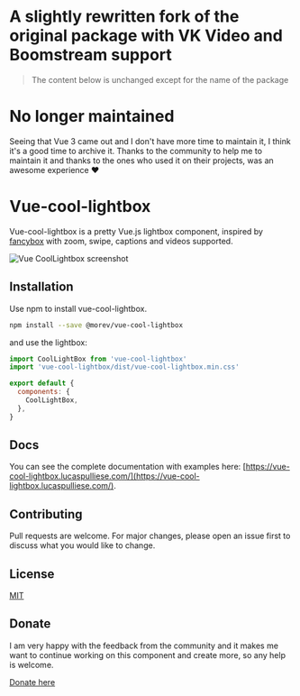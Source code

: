 <!-- eslint-disable markdownlint/md025 -->

# A slightly rewritten fork of the original package with VK Video and Boomstream support

> The content below is unchanged except for the name of the package

# No longer maintained

Seeing that Vue 3 came out and I don't have more time to maintain it, I think it's a good time to archive it.
Thanks to the community to help me to maintain it and thanks to the ones who used it on their projects, was an awesome experience ♥️

# Vue-cool-lightbox

Vue-cool-lightbox is a pretty Vue.js lightbox component, inspired by [fancybox](http://fancyapps.com/fancybox/3/) with zoom, swipe, captions and videos supported.

![Vue CoolLightbox screenshot](http://lucaspulliese.com/wp-content/themes/theme/images/screenshot-vue-cool-lightbox.jpg)

## Installation

Use npm to install vue-cool-lightbox.

```bash
npm install --save @morev/vue-cool-lightbox
```

and use the lightbox:

```javascript
import CoolLightBox from 'vue-cool-lightbox'
import 'vue-cool-lightbox/dist/vue-cool-lightbox.min.css'

export default {
  components: {
    CoolLightBox,
  },
}
```

## Docs

You can see the complete documentation with examples here: [https://vue-cool-lightbox.lucaspulliese.com/](https://vue-cool-lightbox.lucaspulliese.com/).

## Contributing

Pull requests are welcome. For major changes, please open an issue first to discuss what you would like to change.

## License

[MIT](https://choosealicense.com/licenses/mit/)

## Donate

I am very happy with the feedback from the community and it makes me want to continue working on this component and create more, so any help is welcome.

[Donate here](http://paypal.me/lucaspdonations)
